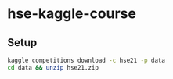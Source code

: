 # hse-kaggle-course
## Setup
```bash
kaggle competitions download -c hse21 -p data
cd data && unzip hse21.zip
```
